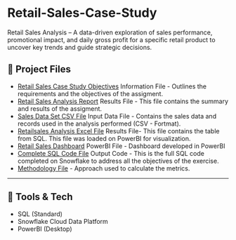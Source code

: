 # Retail-Sales-Case-Study
Retail Sales Analysis – A data-driven exploration of sales performance, promotional impact, and daily gross profit for a specific retail product to uncover key trends and guide strategic decisions.

## 📂 Project Files
- [Retail Sales Case Study Objectives](https://github.com/Tiyani-Baloyi-Analyst/Retail-Sales-Case-Study/blob/main/Project%20Files/Case%20Study%20-%20%20Sales%20Analysis.pdf) Information File - Outlines the requirements and the objectives of the assigment.
- [Retail Sales Analysis Report](https://github.com/Tiyani-Baloyi-Analyst/Retail-Sales-Case-Study/blob/main/Project%20Files/Retailsales%20Analysis%20Presentation.pdf) Results File - This file contains the summary and results of the assigment.
- [Sales Data Set CSV File](https://github.com/Tiyani-Baloyi-Analyst/Retail-Sales-Case-Study/blob/main/Project%20Files/Sales%20Case%20Study.csv) Input Data File - Contains the sales data and records used in the analysis performed (CSV - Fortmat).
- [Retailsales Analysis Excel File](https://github.com/Tiyani-Baloyi-Analyst/Retail-Sales-Case-Study/blob/main/Project%20Files/Retailsales_Metrcis.csv) Results File- This file contains the table from SQL. This file was loaded on PowerBI for visualization.
- [Retail Sales Dashboard](https://github.com/Tiyani-Baloyi-Analyst/Retail-Sales-Case-Study/blob/main/Project%20Files/Retailsales%20Dashboard.pbix) PowerBI File - Dashboard developed in PowerBI
- [Complete SQL Code File](https://github.com/Tiyani-Baloyi-Analyst/Retail-Sales-Case-Study/blob/main/Project%20Files/Reatailsales%20Case%20Study.sql) Output Code - This is the full SQL code completed on Snowflake to address all the objectives of the exercise.
- [Methodology File](https://github.com/Tiyani-Baloyi-Analyst/Retail-Sales-Case-Study/blob/main/Project%20Files/Restail%20Sales%20Case_Study%20Methodology.pdf) - Approach used to calculate the metrics.

---

## 📌 Tools & Tech

- SQL (Standard)
- Snowflake Cloud Data Platform
- PowerBI (Desktop)
